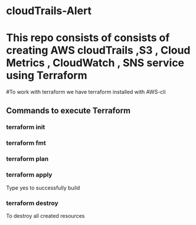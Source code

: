 # cloudTrails-Alert



# This repo consists of consists of creating AWS cloudTrails ,S3 , Cloud Metrics , CloudWatch , SNS service using Terraform

#To work with terraform we have terraform installed with AWS-cli


## Commands to execute Terraform
### terraform init
### terraform fmt
### terraform plan
### terraform apply 

Type yes to successfully build 

### terraform destroy 
To destroy all created resources
